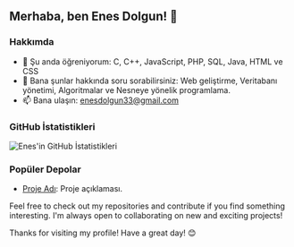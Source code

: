## Merhaba, ben Enes Dolgun! 👋

### Hakkımda
- 🌱 Şu anda öğreniyorum: C, C++, JavaScript, PHP, SQL, Java, HTML ve CSS
- 💬 Bana şunlar hakkında soru sorabilirsiniz: Web geliştirme, Veritabanı yönetimi, Algoritmalar ve Nesneye yönelik programlama. 
- 📫 Bana ulaşın: [enesdolgun33@gmail.com](mailto:enesdolgun33@gmail.com)

### GitHub İstatistikleri
![Enes'in GitHub İstatistikleri](https://github-readme-stats.vercel.app/api?username=enesdolgun33&show_icons=true&theme=radical)

### Popüler Depolar
- [Proje Adı](https://github.com/enesdolgun33/proje-adi): Proje açıklaması.


Feel free to check out my repositories and contribute if you find something interesting. I'm always open to collaborating on new and exciting projects!

Thanks for visiting my profile! Have a great day! 😊
